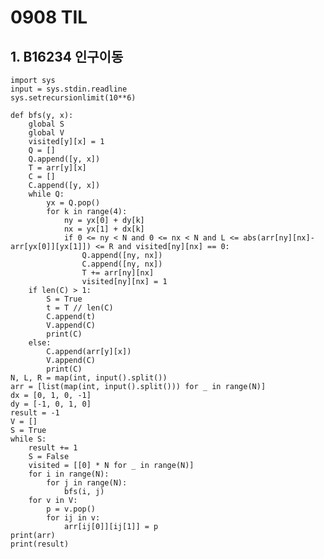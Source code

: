 # 0908 TIL

## 1. B16234 인구이동

    import sys
    input = sys.stdin.readline
    sys.setrecursionlimit(10**6)
    
    def bfs(y, x):
        global S
        global V
        visited[y][x] = 1
        Q = []
        Q.append([y, x])
        T = arr[y][x]
        C = []
        C.append([y, x])
        while Q:
            yx = Q.pop()
            for k in range(4):
                ny = yx[0] + dy[k]
                nx = yx[1] + dx[k]
                if 0 <= ny < N and 0 <= nx < N and L <= abs(arr[ny][nx]-arr[yx[0]][yx[1]]) <= R and visited[ny][nx] == 0:
                    Q.append([ny, nx])
                    C.append([ny, nx])
                    T += arr[ny][nx]
                    visited[ny][nx] = 1
        if len(C) > 1:
            S = True
            t = T // len(C)
            C.append(t)
            V.append(C)
            print(C)
        else:
            C.append(arr[y][x])
            V.append(C)
            print(C)
    N, L, R = map(int, input().split())
    arr = [list(map(int, input().split())) for _ in range(N)]
    dx = [0, 1, 0, -1]
    dy = [-1, 0, 1, 0]
    result = -1
    V = []
    S = True
    while S:
        result += 1
        S = False
        visited = [[0] * N for _ in range(N)]
        for i in range(N):
            for j in range(N):
                bfs(i, j)
        for v in V:
            p = v.pop()
            for ij in v:
                arr[ij[0]][ij[1]] = p
    print(arr)
    print(result)
